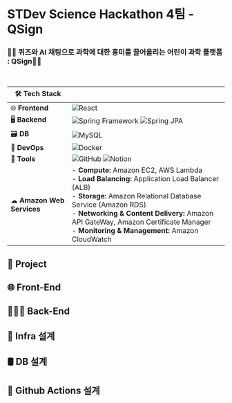 # STDev Science Hackathon 4팀 - QSign
### 👩‍🔬 퀴즈와 AI 채팅으로 과학에 대한 흥미를 끌어올리는 어린이 과학 플랫폼 : QSign👩‍🔬
<br>

| 🛠 Tech Stack              |                                                                                                                                                                                                                                                                                                                                                          |
| -------------------------- | -------------------------------------------------------------------------------------------------------------------------------------------------------------------------------------------------------------------------------------------------------------------------------------------------------------------------------------------------------- |
| 🌐 **Frontend**            | ![React](https://img.shields.io/badge/-React-61DAFB?logo=react&logoColor=white)                                                                                                          |
| 🖥 **Backend**             | ![Spring Framework](https://img.shields.io/badge/-Spring%20Framework-6DB33F?logo=spring&logoColor=white) ![Spring JPA](https://img.shields.io/badge/-Spring%20JPA-6DB33F?logo=spring&logoColor=white)  |
| 🗃 **DB**                  | ![MySQL](https://img.shields.io/badge/-MySQL-4479A1?logo=mysql&logoColor=white)                                                                                                                                                                                                                                                                          |
| 🚀 **DevOps**              | ![Docker](https://img.shields.io/badge/-Docker-2496ED?logo=docker&logoColor=white) |
| 🔧 **Tools**               | ![GitHub](https://img.shields.io/badge/-GitHub-181717?logo=github&logoColor=white) ![Notion](https://img.shields.io/badge/-Notion-000000?logo=notion&logoColor=white) |                                                                                                                                                                 |
| ☁ **Amazon Web Services**                        | - **Compute:** Amazon EC2, AWS Lambda <br>- **Load Balancing:** Application Load Balancer (ALB)<br> - **Storage:** Amazon Relational Database Service (Amazon RDS)<br> - **Networking & Content Delivery:** Amazon API GateWay, Amazon Certificate Manager<br> - **Monitoring & Management:** Amazon CloudWatch |

## 📁 Project
## 🌐 Front-End 
## 👨🏻‍💻 Back-End
## 🧩 Infra 설계
## 🛢 DB 설계
## 🧰 Github Actions 설계
